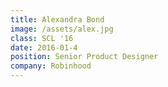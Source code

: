 ```yaml
---
title: Alexandra Bond
image: /assets/alex.jpg
class: SCL '16
date: 2016-01-4
position: Senior Product Designer
company: Robinhood
---
```

